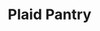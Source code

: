 ---
title: "Plaid Pantry"
url: /portland/plaid-pantry-north-hayden-island-drive/
shop: convenience
---